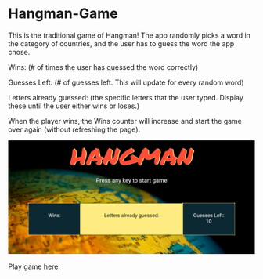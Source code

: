# Hangman-Game

This is the traditional game of Hangman! 
The app randomly picks a word in the category of countries, and the user has to guess the word the app chose.

Wins: (# of times the user has guessed the word correctly)

Guesses Left: (# of guesses left. This will update for every random word)

Letters already guessed: (the specific letters that the user typed. Display these until the user either wins or loses.)

When the player wins, the Wins counter will increase and start the game over again (without refreshing the page).

![Hangman](assets/images/hangman1.png)

Play game [here](https://danielladt.github.io/Hangman-Game/)

